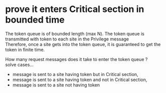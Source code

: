 
# prove it enters Critical section in bounded time

The token queue is of bounded length (max N). 
The token queue is transmitted with token to each site in the Privilege message  
Therefore, once a site gets into the token queue, it is guaranteed to get the token in finite time. 
 
How many request messages does it take to enter the token queue ?  
solve cases...  
* message is sent to a site having token but in Critical section,  
* message is sent to a site having token and not in Critical section,  
* message is sent to a site not having token  
